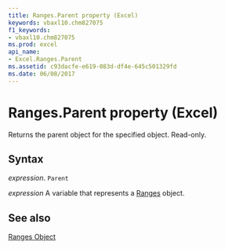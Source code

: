 ```yaml
---
title: Ranges.Parent property (Excel)
keywords: vbaxl10.chm827075
f1_keywords:
- vbaxl10.chm827075
ms.prod: excel
api_name:
- Excel.Ranges.Parent
ms.assetid: c93dacfe-e619-083d-df4e-645c501329fd
ms.date: 06/08/2017
---
```



# Ranges.Parent property (Excel)

Returns the parent object for the specified object. Read-only.


## Syntax

_expression_. `Parent`

_expression_ A variable that represents a [Ranges](Excel.Ranges.md) object.


## See also


[Ranges Object](Excel.Ranges.md)

